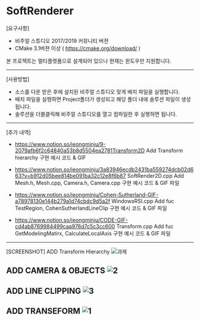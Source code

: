 # SoftRenderer

[요구사항]
- 비주얼 스튜디오 2017/2019 커뮤니티 버젼
- CMake 3.1버젼 이상 ( https://cmake.org/download/ )

본 프로젝트는 멀티플랫폼으로 설계되어 있으나 현재는 윈도우만 지원합니다. 

-----------------------------------------------------------------------------------------------------------


[사용방법]
- 소스를 다운 받은 후에 설치된 비주얼 스튜디오 맞게 배치 파일을 실행합니다. 
- 배치 파일을 실행하면 Project폴더가 생성되고 해당 폴더 내에 솔루션 파일이 생성됩니다. 
- 솔루션을 더블클릭해 비주얼 스튜디오를 열고 컴파일한 후 실행하면 됩니다.

-----------------------------------------------------------------------------------------------------------

[추가 내역]

- https://www.notion.so/jeongminju/9-2079afb6f2c64840a53b8d5504ea2781Transform2D Add Transform hierarchy 구현 예시 코드 & GIF

- https://www.notion.so/jeongminju/3a83946ecdb2431ba559274dcb02d663?v=b912d05bee814be091ba32c12e8f6b87 SoftRender2D.cpp Add Mesh.h, Mesh.cpp, Camera.h, Camera.cpp 구현 예시 코드 & GIF 파일


- https://www.notion.so/jeongminju/Cohen-Sutherland-GIF-a78978130e144b279a1d74cbdc9d5a2f WindowsRSI.cpp Add fuc TestRegion, CohenSutherlandLineClip 구현 예시 코드 & GIF 파일


- https://www.notion.so/jeongminju/CODE-GIF-cd4ab8769984499caa976d7c5c3cc600 Transform.cpp Add fuc GetModelingMatirx, CalculateLocalAxis 구현 예시 코드 & GIF 파일

-----------------------------------------------------------------------------------------------------------


[SCREENSHOT]
ADD Transform Hierarchy
![과제](https://user-images.githubusercontent.com/43086720/83903795-bbc05380-a799-11ea-9214-a7b864c58829.gif)

ADD CAMERA & OBJECTS
![2](https://user-images.githubusercontent.com/43086720/82487853-e95e9900-9b19-11ea-8824-1e5b5449855d.gif)
-----------------------------------------------------------------------------------------------------------

ADD LINE CLIPPING
![3](https://user-images.githubusercontent.com/43086720/81183632-5a666280-8fea-11ea-9578-acadfaa35aaf.gif)
-----------------------------------------------------------------------------------------------------------

ADD TRANSEFORM
![1](https://user-images.githubusercontent.com/43086720/81069805-5caebb00-8f1d-11ea-9adc-292800fbbfc7.gif)
-----------------------------------------------------------------------------------------------------------

